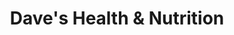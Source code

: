 ---
title: "Dave's Health & Nutrition"
url: /west-jordan/daves-health-and-nutrition/
shop: nutrition supplements
---